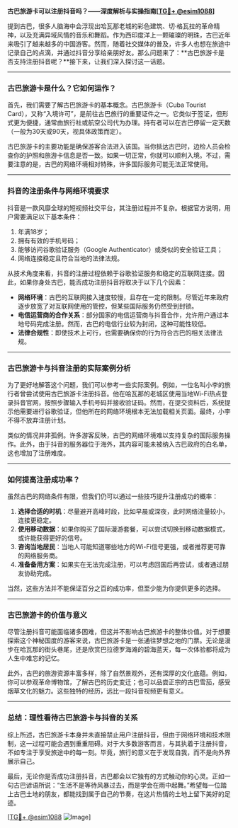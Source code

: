 **古巴旅游卡可以注册抖音吗？——深度解析与实操指南[[TG💪+ @esim1088](https://t.me/s/esim1088)]**

提到古巴，很多人脑海中会浮现出哈瓦那老城的彩色建筑、切·格瓦拉的革命精神，以及充满异域风情的音乐和舞蹈。作为西印度洋上一颗璀璨的明珠，古巴近年来吸引了越来越多的中国游客。然而，随着社交媒体的普及，许多人也想在旅途中记录自己的点滴，并通过抖音分享给亲朋好友。那么问题来了：**古巴旅游卡是否支持注册抖音呢？**接下来，让我们深入探讨这一话题。

---

### **古巴旅游卡是什么？它如何运作？**

首先，我们需要了解古巴旅游卡的基本概念。古巴旅游卡（Cuba Tourist Card），又称“入境许可”，是前往古巴旅行的重要证件之一。它类似于签证，但形式更为便捷，通常由旅行社或航空公司代为办理。持有者可以在古巴停留一定天数（一般为30天或90天，视具体政策而定）。

古巴旅游卡的主要功能是确保游客合法进入该国。当你抵达古巴时，边检人员会检查你的护照和旅游卡信息是否一致。如果一切正常，你就可以顺利入境。不过，需要注意的是，古巴的网络环境相对特殊，许多国际服务可能无法正常使用。

---

### **抖音的注册条件与网络环境要求**

抖音是一款风靡全球的短视频社交平台，其注册过程并不复杂。根据官方说明，用户需要满足以下基本条件：

1. 年满18岁；
2. 拥有有效的手机号码；
3. 能够访问谷歌验证服务（Google Authenticator）或类似的安全验证工具；
4. 网络连接稳定且符合当地的法律法规。

从技术角度来看，抖音的注册过程依赖于谷歌验证服务和稳定的互联网连接。因此，如果你身处古巴，能否成功注册抖音将取决于以下几个因素：

- **网络环境**：古巴的互联网接入速度较慢，且存在一定的限制。尽管近年来政府逐步放宽了对互联网使用的管控，但某些国际服务仍然受到封锁。
- **电信运营商的合作关系**：部分国家的电信运营商与抖音合作，允许用户通过本地号码完成注册。然而，古巴的电信行业较为封闭，这种可能性较低。
- **法律合规性**：即使技术上可行，也需要确保你的行为符合古巴的相关法律法规。

---

### **古巴旅游卡与抖音注册的实际案例分析**

为了更好地解答这个问题，我们可以参考一些实际案例。例如，一位名叫小李的旅行者曾尝试使用古巴旅游卡注册抖音。他在哈瓦那的老城区使用当地Wi-Fi热点登录抖音官网，按照步骤输入手机号码并接收验证码。然而，在提交资料后，系统提示他需要进行谷歌验证，但他所在的网络环境根本无法加载相关页面。最终，小李不得不放弃注册计划。

类似的情况并非孤例。许多游客反映，古巴的网络环境难以支持复杂的国际服务操作。此外，由于抖音的服务器位于海外，其内容可能未被纳入古巴政府的白名单，这也增加了注册难度。

---

### **如何提高注册成功率？**

虽然古巴的网络条件有限，但我们仍可以通过一些技巧提升注册成功的概率：

1. **选择合适的时机**：尽量避开高峰时段，比如早晨或深夜，此时网络流量较小，连接更稳定。
2. **使用移动数据**：如果你购买了国际漫游套餐，可以尝试切换到移动数据模式，或许能获得更好的信号。
3. **咨询当地居民**：当地人可能知道哪些地方的Wi-Fi信号更强，或者推荐更可靠的网络服务商。
4. **准备备用方案**：如果实在无法完成注册，可以考虑回国后再尝试，或者通过朋友协助完成。

当然，这些方法并不能保证百分之百的成功率，但至少能为你提供更多的选择。

---

### **古巴旅游卡的价值与意义**

尽管注册抖音可能面临诸多困难，但这并不影响古巴旅游卡的整体价值。对于想要探索这个神秘国度的游客来说，古巴旅游卡是一张通往梦想之地的门票。无论是漫步在哈瓦那的街头巷尾，还是欣赏巴拉德罗海滩的碧海蓝天，每一次体验都将成为人生中难忘的记忆。

此外，古巴的旅游资源丰富多样，除了自然景观外，还有深厚的文化底蕴。例如，你可以参观革命博物馆，了解古巴的历史变迁；也可以品尝正宗的古巴雪茄，感受烟草文化的魅力。这些独特的经历，远比一段抖音视频更有意义。

---

### **总结：理性看待古巴旅游卡与抖音的关系**

综上所述，古巴旅游卡本身并未直接禁止用户注册抖音，但由于网络环境和技术限制，这一过程可能会遇到重重阻碍。对于大多数游客而言，与其执着于注册抖音，不如专注于享受旅途中的每一刻。毕竟，旅行的意义在于发现自我，而不是向外界展示自己。

最后，无论你是否成功注册抖音，古巴都会以它独有的方式触动你的心灵。正如一句古巴谚语所说：“生活不是等待风暴过去，而是学会在雨中起舞。”希望每一位踏上古巴土地的朋友，都能找到属于自己的节奏，在这片热情的土地上留下美好的足迹。

[[TG💪+ @esim1088](https://t.me/s/esim1088) ![Image](https://i.postimg.cc/4NQfJmqS/Snipaste-2025-05-13-00-14-12.png)]